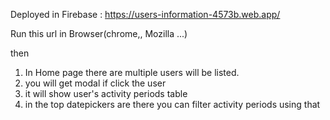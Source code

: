 Deployed in Firebase : https://users-information-4573b.web.app/

Run this url in Browser(chrome,, Mozilla ...)

then 
1. In Home page there are multiple users will be listed.
2. you will get modal if click the user 
3. it will show user's activity periods table
4. in the top datepickers are there you can filter activity periods using that

